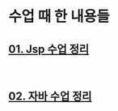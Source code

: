 # 수업 때 한 내용들

## [01. Jsp 수업 정리](https://github.com/namerim/Class/tree/main/Jsp%20%ED%8C%8C%EC%9D%BC "Jsp 수업 정리")

<br>

## [02. 자바 수업 정리](https://github.com/namerim/Class/tree/main/%EC%9E%90%EB%B0%94%20%ED%8C%8C%EC%9D%BC "자바 수업 정리")

